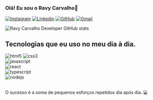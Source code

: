 ### Olá! Eu sou o Ravy Carvalho🤙

[![Instagram](https://img.shields.io/badge/Instagram-E4405F?style=for-the-badge&logo=instagram&logoColor=white)](https://www.instagram.com/ravycarvalho_/)
[![Linkedin](https://img.shields.io/badge/LinkedIn-0077B5?style=for-the-badge&logo=linkedin&logoColor=white)](https://www.linkedin.com/in/ravy-carvalho/)
[![GitHub](https://img.shields.io/badge/GitHub-100000?style=for-the-badge&logo=github&logoColor=white)](https://github.com/ravycarvalhodeveloper)
[![Gmail](https://img.shields.io/badge/Gmail-D14836?style=for-the-badge&logo=gmail&logoColor=white)](mailto:ravypdcarvalhomaind007@gmail.com)


![Ravy Carvalho Developer GitHub stats](https://github-readme-stats.vercel.app/api?username=ravycarvalhodeveloper&show_icons=true&theme=dark)

## Tecnologias que eu uso no meu dia à dia.


<div>
<div style="display: inline">
    <img aling="center" alt="html5" src="https://img.shields.io/badge/HTML5-E34F26?style=for-the-badge&logo=html5&logoColor=white" />
</div>
<div style="display: inline">
    <img aling="center" alt="css3" src="https://img.shields.io/badge/CSS3-1572B6?style=for-the-badge&logo=css3&logoColor=white" />
</div>
<div style="display: inline_block">
    <img aling="center" alt="javascript" src="https://img.shields.io/badge/JavaScript-F7DF1E?style=for-the-badge&logo=javascript&logoColor=black" />
</div>
<div style="display: inline_block">
    <img aling="center" alt="react" src="https://img.shields.io/badge/React-20232A?style=for-the-badge&logo=react&logoColor=61DAFB" />
</div>
<div style="display: inline_block">
    <img aling="center" alt="typescript" src="https://img.shields.io/badge/TypeScript-007ACC?style=for-the-badge&logo=typescript&logoColor=white" />
</div>
<div style="display: inline_block">
    <img aling="center" alt="nodejs" src="https://img.shields.io/badge/Node.js-43853D?style=for-the-badge&logo=node.js&logoColor=white" />
</div>
</div><br/>

O sucesso é a soma de pequenos esforços repetidos dia após dia..💻





